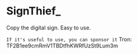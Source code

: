 # SignThief_
Copy the digital sign. Easy to use.


` If it's useful to use, you can sponsor it `
Tron: TF2B1ee9cmRmV1TBDtfhKWRfUzSt9Lum3m
